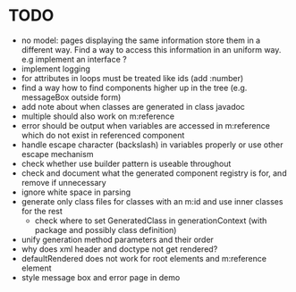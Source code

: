 TODO
====

- no model: pages displaying the same information store them in a different way. 
  Find a way to access this information in an uniform way. e.g implement an interface ?
- implement logging
- for attributes in loops must be treated like ids (add :number) 
- find a way how to find components higher up in the tree (e.g. messageBox outside form)
- add note about when classes are generated in class javadoc
- multiple should also work on m:reference
- error should be output when variables are accessed in m:reference which do not exist in referenced component
- handle escape character (backslash) in variables properly or use other escape mechanism
- check whether use builder pattern is useable throughout
- check and document what the generated component registry is for, and remove if unnecessary
- ignore white space in parsing
- generate only class files for classes with an m:id and use inner classes for the rest
  - check where to set GeneratedClass in generationContext (with package and possibly class definition)
- unify generation method parameters and their order
- why does xml header and doctype not get rendered?
- defaultRendered does not work for root elements and m:reference element
- style message box and error page in demo
